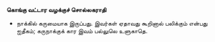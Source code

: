 **கொங்கு வட்டார வழக்குச் சொல்லகராதி**
- நாக்கில் கருமையாக இருப்பது. இவர்கள் ஏதாவது கூறினால் பலிக்கும் என்பது ஐதீகம்; கருநாக்குக் கார இவம் பல்லுலெ உளுகாதெ.

